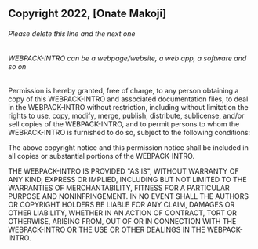 ## Copyright 2022, [Onate Makoji]

###### Please delete this line and the next one
###### WEBPACK-INTRO can be a webpage/website, a web app, a software and so on

Permission is hereby granted, free of charge, to any person obtaining a copy of this WEBPACK-INTRO and associated documentation files, to deal in the WEBPACK-INTRO without restriction, including without limitation the rights to use, copy, modify, merge, publish, distribute, sublicense, and/or sell copies of the WEBPACK-INTRO, and to permit persons to whom the WEBPACK-INTRO is furnished to do so, subject to the following conditions:

The above copyright notice and this permission notice shall be included in all copies or substantial portions of the WEBPACK-INTRO.

THE WEBPACK-INTRO IS PROVIDED "AS IS", WITHOUT WARRANTY OF ANY KIND, EXPRESS OR IMPLIED, INCLUDING BUT NOT LIMITED TO THE WARRANTIES OF MERCHANTABILITY, FITNESS FOR A PARTICULAR PURPOSE AND NONINFRINGEMENT. IN NO EVENT SHALL THE AUTHORS OR COPYRIGHT HOLDERS BE LIABLE FOR ANY CLAIM, DAMAGES OR OTHER LIABILITY, WHETHER IN AN ACTION OF CONTRACT, TORT OR OTHERWISE, ARISING FROM, OUT OF OR IN CONNECTION WITH THE WEBPACK-INTRO OR THE USE OR OTHER DEALINGS IN THE WEBPACK-INTRO.